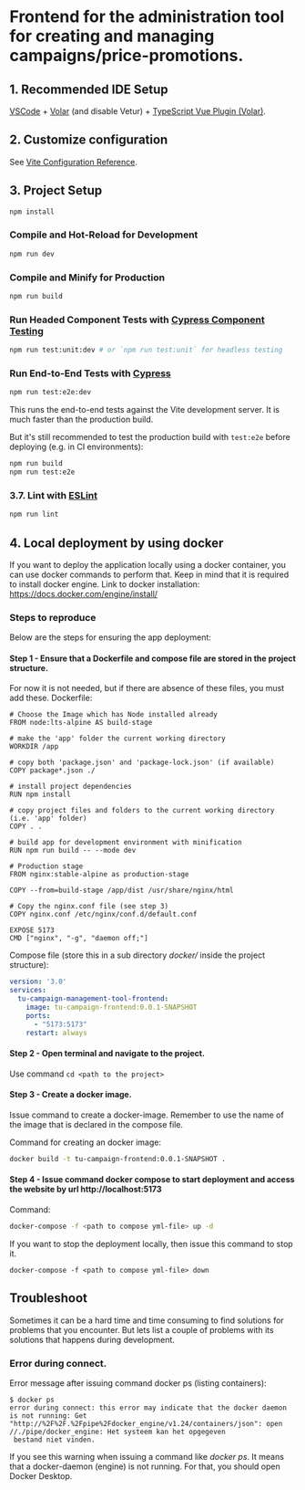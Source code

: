 # Frontend for the administration tool for creating and managing campaigns/price-promotions.

## 1. Recommended IDE Setup

[VSCode](https://code.visualstudio.com/) + [Volar](https://marketplace.visualstudio.com/items?itemName=Vue.volar) (and disable Vetur) + [TypeScript Vue Plugin (Volar)](https://marketplace.visualstudio.com/items?itemName=Vue.vscode-typescript-vue-plugin).

## 2. Customize configuration

See [Vite Configuration Reference](https://vitejs.dev/config/).

## 3. Project Setup

```sh
npm install
```

### Compile and Hot-Reload for Development

```sh
npm run dev
```

### Compile and Minify for Production

```sh
npm run build
```

### Run Headed Component Tests with [Cypress Component Testing](https://on.cypress.io/component)

```sh
npm run test:unit:dev # or `npm run test:unit` for headless testing
```

### Run End-to-End Tests with [Cypress](https://www.cypress.io/)

```sh
npm run test:e2e:dev
```

This runs the end-to-end tests against the Vite development server.
It is much faster than the production build.

But it's still recommended to test the production build with `test:e2e` before deploying (e.g. in CI environments):

```sh
npm run build
npm run test:e2e
```

### 3.7. Lint with [ESLint](https://eslint.org/)

```sh
npm run lint
```

## 4. Local deployment by using docker
If you want to deploy the application locally using a docker container, you can use docker commands to perform that.
Keep in mind that it is required to install docker engine.
Link to docker installation: https://docs.docker.com/engine/install/

### Steps to reproduce
Below are the steps for ensuring the app deployment:

#### Step 1 - Ensure that a Dockerfile and compose file are stored in the project structure.
For now it is not needed, but if there are absence of these files, you must add these.
Dockerfile:
```
# Choose the Image which has Node installed already
FROM node:lts-alpine AS build-stage

# make the 'app' folder the current working directory
WORKDIR /app

# copy both 'package.json' and 'package-lock.json' (if available)
COPY package*.json ./

# install project dependencies
RUN npm install

# copy project files and folders to the current working directory (i.e. 'app' folder)
COPY . .

# build app for development environment with minification
RUN npm run build -- --mode dev

# Production stage
FROM nginx:stable-alpine as production-stage

COPY --from=build-stage /app/dist /usr/share/nginx/html

# Copy the nginx.conf file (see step 3)
COPY nginx.conf /etc/nginx/conf.d/default.conf

EXPOSE 5173
CMD ["nginx", "-g", "daemon off;"]
```
Compose file (store this in a sub directory _docker/_ inside the project structure):
```yml
version: '3.0'
services:
  tu-campaign-management-tool-frontend:
    image: tu-campaign-frontend:0.0.1-SNAPSHOT
    ports:
      - "5173:5173"
    restart: always
```
#### Step 2 - Open terminal and navigate to the project.
Use command ```cd <path to the project>```
#### Step 3 - Create a docker image.
Issue command to create a docker-image. Remember to use the name of the image that is
declared in the compose file.

Command for creating an docker image: 
```bash
docker build -t tu-campaign-frontend:0.0.1-SNAPSHOT .
```
#### Step 4 - Issue command docker compose to start deployment and access the website by url http://localhost:5173
Command: 
```bash
docker-compose -f <path to compose yml-file> up -d
```

If you want to stop the deployment locally, then issue this command to stop it.
```
docker-compose -f <path to compose yml-file> down
```

## Troubleshoot
Sometimes it can be a hard time and time consuming to find solutions for problems that
you encounter. But lets list a couple of problems with its solutions that happens during development.

### Error during connect.
Error message after issuing command docker ps (listing containers):
```
$ docker ps
error during connect: this error may indicate that the docker daemon is not running: Get "http://%2F%2F.%2Fpipe%2Fdocker_engine/v1.24/containers/json": open //./pipe/docker_engine: Het systeem kan het opgegeven
 bestand niet vinden.
```
If you see this warning when issuing a command like _docker ps_. It means that a docker-daemon (engine) is not running.
For that, you should open Docker Desktop.